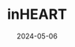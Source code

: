 ---  
layout: startup_page  
title: "inHEART"  
id: "inheartmedical.com"  
permalink: "/inheartinheartmedical.com05062024/"  
website: "https://www.inheartmedical.com/"  
funding_round: ""  
funding_amount: "$11M"  
investors: "Vesalius Biocapital IV, Elaia Partners, NACO, Sagana, Sofia Angel Ventures, CWR Funds, Webit Investment Network, Tudigo, Astorg Foundation"  
about: "inHEART is a medical device company creating an AI-driven digital twin of the heart. Their therapeutic software solution helps optimize cardiac ablation procedures, and they are developing predictive models for heart failure, sudden cardiac death, and cardio-embolic stroke. This technology improves the efficiency and safety of medical interventions."  
markets: "Healthtech, AI, Medical Device, 3D Technology, Biotechnology"  
hq: "Pessac, Nouvelle-Aquitaine, France"  
founded_year: "2017"  
linkedin: "https://www.linkedin.com/company/inheartmedical/"  
twitter: "https://twitter.com/inheartmedical"  
instagram: ""  
facebook: "https://www.facebook.com/inheartmedical/"  
crunchbase: "https://www.crunchbase.com/organization/inheart"  
pitchbook: ""  

date_display: "06-May-2024"  
date: "2024-05-06"

# SEO Optimization  
meta_title: "inHEART -  Funding ($11M)"  
meta_description: "inHEART, inHEART is a medical device company creating an AI-driven digital twin of the heart. Their therapeutic software solution helps optimize cardiac ablati..."  
meta_keywords: "inHEART, Healthtech, AI, Medical Device, 3D Technology, Biotechnology,  funding"  
canonical_url: "https://startup.projectstartups.com/inheartinheartmedical.com05062024/"  
---